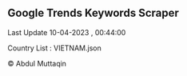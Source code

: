 

## Google Trends Keywords Scraper 
 
Last Update 10-04-2023 , 00:44:00

Country List :
VIETNAM.json



© Abdul Muttaqin 
